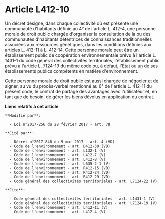 # Article L412-10

Un décret désigne, dans chaque collectivité où est présente une communauté d'habitants définie au 4° de l'article L. 412-4,
une personne morale de droit public chargée d'organiser la consultation de la ou des communautés d'habitants détentrices de
connaissances traditionnelles associées aux ressources génétiques, dans les conditions définies aux articles L. 412-11 à L.
412-14. Cette personne morale peut être un établissement public de coopération environnementale prévu à l'article L. 1431-1
du code général des collectivités territoriales, l'établissement public prévu à l'article L. 7124-19 du même code ou, à
défaut, l'Etat ou un de ses établissements publics compétents en matière d'environnement. 

Cette personne morale de droit public est aussi chargée de négocier et de signer, au vu du procès-verbal mentionné au 6° de
l'article L. 412-11 du présent code, le contrat de partage des avantages avec l'utilisateur et, en tant que de besoin, de
gérer les biens dévolus en application du contrat.

**Liens relatifs à cet article**

	**Modifié par**:

	  - Loi n°2017-256 du 28 février 2017 - art. 78

	**Cité par**:

	  - Décret n°2017-848 du 9 mai 2017 - art. 4 (VD)
	  - Code de l'environnement - art. D412-30 (VD)
	  - Code de l'environnement - art. L132-1 (V)
	  - Code de l'environnement - art. L412-7 (V)
	  - Code de l'environnement - art. L412-8 (V)
	  - Code de l'environnement - art. L635-2-1 (V)
	  - Code de l'environnement - art. R412-15 (VD)
	  - Code de l'environnement - art. R412-24 (VD)
	  - Code de l'environnement - art. R412-29 (VD)
	  - Code général des collectivités territoriales - art. L7124-22 (V)

	**Cite**:

	  - Code général des collectivités territoriales - art. L1431-1 (V)
	  - Code général des collectivités territoriales - art. L7124-19 (V)
	  - Code de l'environnement - art. L412-11 (V)
	  - Code de l'environnement - art. L412-4 (V)
